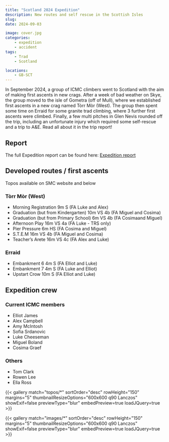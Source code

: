 ```yaml
---
title: "Scotland 2024 Expedition"
description: New routes and self rescue in the Scottish Isles
slug: 
date: 2024-09-03

image: cover.jpg
categories:
    - expedition
    - accident
tags:
    - Trad
    - Scotland

locations:
    - GB-SCT    
---
```


In September 2024, a group of ICMC climbers went to Scotland with the aim of making first ascents in new crags. After a week of bad weather on Skye, the group moved to the isle of Gometra (off of Mull), where we established first ascents in a new crag named Tòrr Mòr (West). The group then spent some time on Erraid for some granite trad climbing, where 3 further first ascents were climbed. Finally, a few multi pitches in Glen Nevis rounded off the trip, including an unfortunate injury which required some self-rescue and a trip to A&E. Read all about it in the trip report!

## Report

The full Expedition report can be found here:
[Expedition report](/documents/scotland_2024_exped_report.pdf)

## Developed routes / first ascents
Topos available on SMC website and below
### Tòrr Mòr (West)
* Morning Registration 9m S (FA Luke and Alex)
* Graduation (but from Kindergarten) 10m VS 4b (FA Miguel and Cosima)
* Graduation (but from Primary School) 6m VS 4b (FA Cosimaand Miguel)
* Afternoon Play 16m VS 4a (FA Luke - TRS only)
* Pier Pressure 6m HS (FA Cosima and Miguel)
* S.T.E.M 16m VS 4b (FA Miguel and Cosima)
* Teacher’s Arete 16m VS 4c (FA Alex and Luke)

### Erraid
* Embankment 6 4m S (FA Elliot and Luke)
* Embankment 7 4m S (FA Luke and Elliot)
* Upstart Crow 10m S (FA Elliot and Luke)

## Expedition crew
### Current ICMC members
* Elliot James
* Alex Campbell
* Amy McIntosh
* Sofia Srdanovic
* Luke Cheeseman
* Miguel Boland
* Cosima Graef

### Others
* Tom Clark
* Rowen Lee
* Ella Ross

{{< gallery match="topos/*" sortOrder="desc" rowHeight="150" margins="5" thumbnailResizeOptions="600x600 q90 Lanczos" showExif=false previewType="blur" embedPreview=true loadJQuery=true >}}


<!-- Photo gallery -->
<!-- Put images in a folder called "images" next to this file -->
{{< gallery match="images/*" sortOrder="desc" rowHeight="150" margins="5" thumbnailResizeOptions="600x600 q90 Lanczos" showExif=false previewType="blur" embedPreview=true loadJQuery=true >}}

